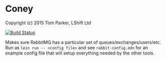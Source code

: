 Coney
=====
Copyright (c) 2015 Tom Parker, LShift Ltd

[![Build Status](https://travis-ci.org/lshift/coney.svg?branch=master)](https://travis-ci.org/lshift/coney)

Makes sure RabbitMQ has a particular set of queues/exchanges/users/etc. Run as
`lein run -- <config file>` and see `rabbit-config.edn` for an example config file
that will setup everything needed by the other tools.

